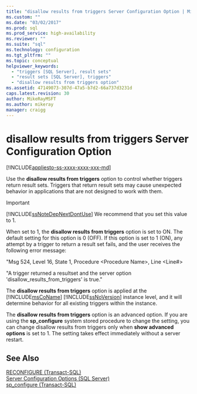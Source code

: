 ```yaml
---
title: "disallow results from triggers Server Configuration Option | Microsoft Docs"
ms.custom: ""
ms.date: "03/02/2017"
ms.prod: sql
ms.prod_service: high-availability
ms.reviewer: ""
ms.suite: "sql"
ms.technology: configuration
ms.tgt_pltfrm: ""
ms.topic: conceptual
helpviewer_keywords: 
  - "triggers [SQL Server], result sets"
  - "result sets [SQL Server], triggers"
  - "disallow results from triggers option"
ms.assetid: 47149073-307d-47a5-b7d2-66a737d3231d
caps.latest.revision: 30
author: MikeRayMSFT
ms.author: mikeray
manager: craigg
---
```

# disallow results from triggers Server Configuration Option
[!INCLUDE[appliesto-ss-xxxx-xxxx-xxx-md](../../includes/appliesto-ss-xxxx-xxxx-xxx-md.md)]

  Use the **disallow results from triggers** option to control whether triggers return result sets. Triggers that return result sets may cause unexpected behavior in applications that are not designed to work with them.  
  
> [!IMPORTANT]  
>  [!INCLUDE[ssNoteDepNextDontUse](../../includes/ssnotedepnextdontuse-md.md)] We recommend that you set this value to 1.  
  
 When set to 1, the **disallow results from triggers** option is set to ON. The default setting for this option is 0 (OFF). If this option is set to 1 (ON), any attempt by a trigger to return a result set fails, and the user receives the following error message:  
  
 "Msg 524, Level 16, State 1, Procedure \<Procedure Name>, Line \<Line#>  
  
 "A trigger returned a resultset and the server option 'disallow_results_from_triggers' is true."  
  
 The **disallow results from triggers** option is applied at the [!INCLUDE[msCoName](../../includes/msconame-md.md)] [!INCLUDE[ssNoVersion](../../includes/ssnoversion-md.md)] instance level, and it will determine behavior for all existing triggers within the instance.  
  
 The **disallow results from triggers** option is an advanced option. If you are using the **sp_configure** system stored procedure to change the setting, you can change disallow results from triggers only when **show advanced options** is set to 1. The setting takes effect immediately without a server restart.  
  
## See Also  
 [RECONFIGURE &#40;Transact-SQL&#41;](../../t-sql/language-elements/reconfigure-transact-sql.md)   
 [Server Configuration Options &#40;SQL Server&#41;](../../database-engine/configure-windows/server-configuration-options-sql-server.md)   
 [sp_configure &#40;Transact-SQL&#41;](../../relational-databases/system-stored-procedures/sp-configure-transact-sql.md)  
  
  
